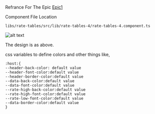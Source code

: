 Refrance For The Epic
[Epic1](https://rpsoftech.atlassian.net/browse/SHBULL-1)

Component File Location

```libs/rate-tables/src/lib/rate-tables-4/rate-tables-4.component.ts```

![alt text](https://github.com/rpsoftech/SharedBullion/blob/main/designs/table4.png?raw=true)


The design is as above.

css variables to define colors and other things like,

```
:host:{
--header-back-color: default value
--header-font-color:default value
--header-border-color:default value
--data-back-color:default value
--data-font-color:default value
--rate-high-back-color:default value
--rate-high-font-color:default value
--rate-low-font-color:default value
--data-border-color:default value
}
```